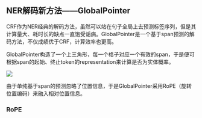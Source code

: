 <head>
<meta name="viewport" content="width=device-width, initial-scale=1">
<meta name="viewport" content="width=device-width, initial-scale=1, maximum-scale=1, user-scalable=no">
  <link rel="stylesheet" href="https://cdn.jsdelivr.net/npm/katex@0.15.1/dist/katex.min.css" integrity="sha384-R4558gYOUz8mP9YWpZJjofhk+zx0AS11p36HnD2ZKj/6JR5z27gSSULCNHIRReVs" crossorigin="anonymous">
<script defer src="https://cdn.jsdelivr.net/npm/katex@0.15.1/dist/katex.min.js" integrity="sha384-z1fJDqw8ZApjGO3/unPWUPsIymfsJmyrDVWC8Tv/a1HeOtGmkwNd/7xUS0Xcnvsx" crossorigin="anonymous"></script>
<script defer src="https://cdn.jsdelivr.net/npm/katex@0.15.1/dist/contrib/auto-render.min.js" integrity="sha384-+XBljXPPiv+OzfbB3cVmLHf4hdUFHlWNZN5spNQ7rmHTXpd7WvJum6fIACpNNfIR" crossorigin="anonymous"></script>
<script>
    document.addEventListener("DOMContentLoaded", function() {
        renderMathInElement(document.body, {
          // customised options
          // • auto-render specific keys, e.g.:
          delimiters: [
              {left: '$$', right: '$$', display: true},
              {left: '$', right: '$', display: false},
              {left: '\\(', right: '\\)', display: false},
              {left: '\\[', right: '\\]', display: true}
          ],
          // • rendering keys, e.g.:
          throwOnError : false
        });
    });
</script>
</head>

## NER解码新方法——GlobalPointer

CRF作为NER经典的解码方法，虽然可以站在句子全局上去预测标签序列，但是其计算量大、耗时长的缺点一直饱受诟病。GlobalPointer是一个基于span预测的解码方法，不仅成绩优于CRF，计算效率也更高。

GlobalPointer构造了一个上三角形，每一个格子对应一个有效的span，于是便可根据span的起始、终止token的representation来计算是否为实体概率。

![](https://spaces.ac.cn/usr/uploads/2021/05/2377306125.png)

由于单纯基于span的预测忽略了位置信息，于是GlobalPointer采用RoPE（旋转位置编码）来融入相对位置信息。

### RoPE

